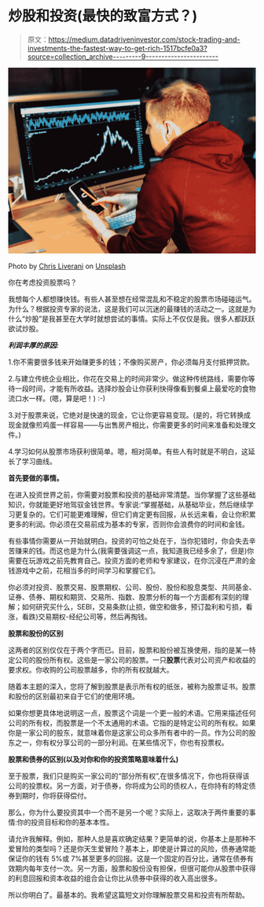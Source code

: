 # 炒股和投资(最快的致富方式？)

> 原文：<https://medium.datadriveninvestor.com/stock-trading-and-investments-the-fastest-way-to-get-rich-1517bcfe0a3?source=collection_archive---------9----------------------->

![](img/be1521989a076d5e19d58c3a4f916c1d.png)

Photo by [Chris Liverani](https://unsplash.com/photos/NDfqqq_7QWM?utm_source=unsplash&utm_medium=referral&utm_content=creditCopyText) on [Unsplash](https://unsplash.com/search/photos/trading?utm_source=unsplash&utm_medium=referral&utm_content=creditCopyText)

你在考虑投资股票吗？

我想每个人都想赚快钱。有些人甚至想在经常混乱和不稳定的股票市场碰碰运气。为什么？根据投资专家的说法，这是我们可以沉迷的最赚钱的活动之一。这就是为什么“炒股”是我甚至在大学时就想尝试的事情。实际上不仅仅是我。很多人都跃跃欲试炒股。

***利润丰厚的原因:***

1.你不需要很多钱来开始赚更多的钱；不像购买房产，你必须每月支付抵押贷款。

2.与建立传统企业相比，你花在交易上的时间非常少。做这种传统路线，需要你等待一段时间，才能有所收益。选择炒股会让你获利快得像看到餐桌上最爱吃的食物流口水一样。(嗯，算是吧！) :-)

3.对于股票来说，它绝对是快速的现金，它让你更容易变现。(是的，将它转换成现金就像煎鸡蛋一样容易——与出售房产相比，你需要更多的时间来准备和处理文件。)

4.学习如何从股票市场获利很简单。嗯，相对简单。有些人有时就是不明白，这延长了学习曲线。

**首先要做的事情。**

在进入投资世界之前，你需要对股票和投资的基础非常清楚。当你掌握了这些基础知识，你就能更好地驾驭金钱世界。专家说:“掌握基础，从基础毕业，然后继续学习更复杂的。它们可能更难理解，但它们肯定更有回报，从长远来看，会让你积累更多的利润。你必须在交易前成为基本的专家，否则你会浪费你的时间和金钱。

有些事情你需要从一开始就明白。投资的可怕之处在于，当你犯错时，你会失去辛苦赚来的钱。而这也是为什么(我需要强调这一点，我知道我已经多余了，但是)你需要在玩游戏之前先教育自己。投资方面的老师和专家建议，在你沉浸在严肃的金钱游戏中之前，花相当多的时间学习和掌握它们。

你必须对投资、股票交易、股票期权、公司、股份、股份和股息类型、共同基金、证券、债券、期权和期货、交易所、指数、股票分析的每一个方面都有深刻的理解；如何研究买什么，SEBI，交易条款(止损，做空和做多，预订盈利和亏损，看涨，看跌)交易期权-经纪公司等，然后再掏钱。

**股票和股份的区别**

这两者的区别仅仅在于两个字而已。目前，股票和股份被互换使用，指的是某一特定公司的股份所有权。这些是一家公司的股票。一只**股票**代表对公司资产和收益的要求权。你收购的公司股票越多，你的所有权就越大。

随着本主题的深入，您将了解到股票是表示所有权的纸张，被称为股票证书。股票和股份的区别最初来自于它们的使用环境。

如果你想更具体地说明这一点，股票这个词是一个更一般的术语。它用来描述任何公司的所有权，而股票是一个不太通用的术语。它指的是特定公司的所有权。如果你是一家公司的股东，就意味着你是这家公司众多所有者中的一员。作为公司的股东之一，你有权分享公司的一部分利润。在某些情况下，你也有投票权。

**股票和债券的区别(以及对你和你的投资策略意味着什么)**

至于股票，我们只是购买一家公司的“部分所有权”,在很多情况下，你也将获得该公司的投票权。另一方面，对于债券，你将成为公司的债权人，在你持有的特定债券到期时，你将获得偿付。

那么，你为什么要投资其中一个而不是另一个呢？实际上，这取决于两件重要的事情:你的投资目标和你的基本本性。

请允许我解释。例如，那种人总是喜欢确定结果？更简单的说，你基本上是那种不爱冒险的类型吗？还是你天生爱冒险？基本上，即使是计算过的风险，债券通常能保证你的钱有 5%或 7%甚至更多的回报。这是一个固定的百分比，通常在债券有效期内每年支付一次。另一方面，股票和股份没有担保，但很可能你从股票中获得的利息回报和资本收益的组合会让你比从债券中获得的收入高出很多。

所以你明白了。最基本的。我希望这篇短文对你理解股票交易和投资有所帮助。